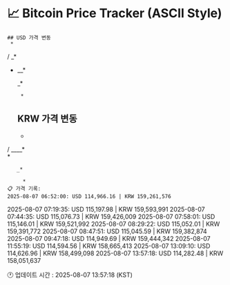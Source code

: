 # 📈 Bitcoin Price Tracker (ASCII Style)
    ## USD 가격 변동 
     *        
/ _*      
*   __*   
          
          
       _* 
          
         *
    ## KRW 가격 변동
     *        
/ ____*   
*         
          
          
       _* 
          
         *
    📋 가격 기록:
    2025-08-07 06:52:00: USD 114,966.16 | KRW 159,261,576
2025-08-07 07:19:35: USD 115,197.98 | KRW 159,593,991
2025-08-07 07:44:35: USD 115,076.73 | KRW 159,426,009
2025-08-07 07:58:01: USD 115,146.01 | KRW 159,521,992
2025-08-07 08:29:22: USD 115,052.01 | KRW 159,391,772
2025-08-07 08:47:51: USD 115,045.59 | KRW 159,382,874
2025-08-07 09:47:18: USD 114,949.69 | KRW 159,444,342
2025-08-07 11:55:19: USD 114,594.56 | KRW 158,665,413
2025-08-07 13:09:10: USD 114,626.96 | KRW 158,499,098
2025-08-07 13:57:18: USD 114,282.48 | KRW 158,051,637
    
🕐 업데이트 시간 : 2025-08-07 13:57:18 (KST)
